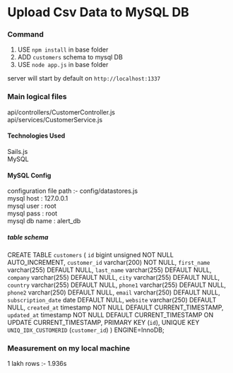 # Upload Csv Data to MySQL DB

### Command 
1. USE `npm install` in base folder
2. ADD `customers` schema to mysql DB 
3. USE `node app.js` in base folder

server will start by default on `http://localhost:1337`


### Main logical files  
api/controllers/CustomerController.js  
api/services/CustomerService.js

#### Technologies Used
  Sails.js  
  MySQL  


#### MySQL Config 
configuration file path :- config/datastores.js  
mysql host : 127.0.0.1  
mysql user : root  
mysql pass : root     
mysql db name : alert_db  

##### table schema 

CREATE TABLE `customers` (
  `id` bigint unsigned NOT NULL AUTO_INCREMENT,
  `customer_id` varchar(200) NOT NULL,
  `first_name` varchar(255) DEFAULT NULL,
  `last_name` varchar(255) DEFAULT NULL,
  `company` varchar(255) DEFAULT NULL,
  `city` varchar(255) DEFAULT NULL,
  `country` varchar(255) DEFAULT NULL,
  `phone1` varchar(255) DEFAULT NULL,
  `phone2` varchar(250) DEFAULT NULL,
  `email` varchar(250) DEFAULT NULL,
  `subscription_date` date DEFAULT NULL,
  `website` varchar(250) DEFAULT NULL,
  `created_at` timestamp NOT NULL DEFAULT CURRENT_TIMESTAMP,
  `updated_at` timestamp NOT NULL DEFAULT CURRENT_TIMESTAMP ON UPDATE CURRENT_TIMESTAMP,
  PRIMARY KEY (`id`),
  UNIQUE KEY `UNIQ_IDX_CUSTOMERID` (`customer_id`)
) ENGINE=InnoDB;






### Measurement on my local machine
1 lakh rows :- 1.936s  





<!--
Note:  Generators are usually run using the globally-installed `sails` CLI (command-line interface).  This CLI version is _environment-specific_ rather than app-specific, thus over time, as a project's dependencies are upgraded or the project is worked on by different developers on different computers using different versions of Node.js, the Sails dependency in its package.json file may differ from the globally-installed Sails CLI release it was originally generated with.  (Be sure to always check out the relevant [upgrading guides](https://sailsjs.com/upgrading) before upgrading the version of Sails used by your app.  If you're stuck, [get help here](https://sailsjs.com/support).)
-->

